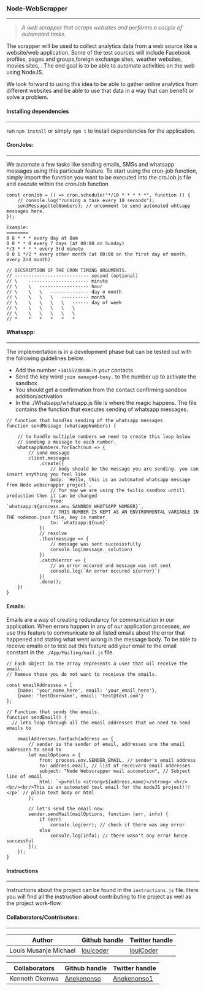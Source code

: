 ### Node-WebScrapper
---
> _A web scrapper that scraps websites and performs a couple of automated tasks._

The scrapper will be used to collect analytics data from a web source like a website/web application. Some of the test sources will include Facebook profiles, pages and groups,foreign exchange sites, weather websites, movies sites, . The end goal is to be able to automate activities on the web using NodeJS.

We look forward to using this idea to be able to gather online analytics from different websites and be able to use that data in a way that can benefit or solve a problem. 

#### Installing dependencies
---
run `npm install` or simply `npm i` to install dependencies for the application.

#### CronJobs:
---
We automate a few tasks like sending emails, SMSs and whatsapp messages using this particualr feature. To start using the cron-job function, simply import the function you want to be executed into the croJob.js file and execute within the cronJob function

```
const cronJob = () => cron.schedule("*/10 * * * * *", function () {
    // console.log("running a task every 10 seconds");
    sendMessage(telNumbers); // uncomment to send automated whtsapp messages here.
});

Example:
========
0 8 * * * every day at 8am
0 0 * * 0 every 7 days (at 00:00 on Sunday)
*/3 * * * * every 3rd minute
0 0 1 */2 * every other month (at 00:00 on the first day of month, every 2nd month)

// DECSRIPTION OF THE CRON TIMING ARGUMENTS.
// --------------------------- second (optional)
// \    ---------------------- minute
// \    \   ------------------ hour
// \    \   \   -------------- day o month
// \    \   \   \   ---------- month
// \    \   \   \   \   ------ day of week
// \    \   \   \   \   \
// \    \   \   \   \   \
// *    *   *   *   *   *
```
#### Whatsapp:
---
The implementation is in a development phase but can be tested out with the following guidelines below.
- Add the number `+14155238886` in your contacts
- Send the key word `join managed-busy.` to the number up to activate the sandbox
- You should get a confirmation from the contact confirming sandbox addition/activation
- In the ./Whatsapp/whatsapp.js file is where the magic happens. The file contains the function that executes sending of whatsapp messages. 

```
// function that handles sending of the whatsapp messages
function sendMessage (whatsappNumbers) {

    // to handle multiple numbers we need to create this loop below
    // sending a message to each number.
    whatsappNumbers.forEach(num => {
        // send message
        client.messages
            .create({
                // body should be the message you are sending. you can insert anything you feel like
                body: `Hello, this is an automated whatsapp message from Node webscrapper project`,
                // for now we are using the twilio sandbox untill production then it can be changed
                from: `whatsapp:${process.env.SANDBOX_WHATSAPP_NUMBER}`,
                // THIS NUMBER IS KEPT AS AN ENVIRONMENTAL VARIABLE IN THE nodemon.json file, key is number
                to: `whatsapp:${num}`
            })
            // resolve
            .then(message => {
                // message was sent successsfully
                console.log(message._solution)
            })
            .catch(error => {
                // an error occured and message was not sent
                console.log(`An error occured ${error}`)
            })
            .done();
    })
}
```

#### Emails:
Emails are a way of creating redundancy for communication in our application. When errors happen in any of our application processes, we use this feature to communicate to all listed emails about the error that happened and stating what went wrong in the message body. To be able to receive emails or to test out this feature add your email to the email constant in the `./App/Mailing/mail.js` file.

```
// Each object in the array represents a user that wil receive the email. 
// Remove those you do not want to receieve the emails.

const emailAddresses = [
    {name: 'your_name_here', email: 'your_email_here'},
    {name: 'testUsername', email: 'test@test.com'}
];

// Function that sends the emails.
function sendEmail() {
  // lets loop through all the email addresses that we need to send emails to
  
    emailAddresses.forEach(address => {
        // sender is the sender of email, addresses are the email addresses to send to
        let mailOptions = {
            from: process.env.SENDER_EMAIL, // sender's email address
            to: address.email, // list of receivers email addresses
            subject: "Node Webscrapper mail automation", // Subject line of email
            html: `<p>Hello <strong>${address.name}</strong> <hr/> <br/><br/>This is an automated test email for the nodeJS project!!!</p>` // plain text body or html
        };

        // let's send the email now.
        sender.sendMail(mailOptions, function (err, info) {
            if (err)
                console.log(err); // check if there was any error
            else
                console.log(info); // there wasn't any error hence successful
        });
    });
}
```
 
#### Instructions
---
Instructions about the project can be found in the `instructions.js` file. Here you will find all the instruction about contributing to the project as well as the project work-flow.

#### Collaborators/Contributors:
---

| Author        | Github handle | Twitter handle |
| ------------- |:-------------|:--------------|
| Louis Musanje Michael     | [louicoder](https://github.com/louicoder)| [louiCoder](https://twitter.com/louicoder) |


| Collaborators      | Github handle      | Twitter handle | 
| ------------- |:-------------|:------------ |
| Kenneth Okenwa | [Anekenonso](github.com/Anekenonso)| [Anekenonso1](twitter.com/Anekenonso1)
